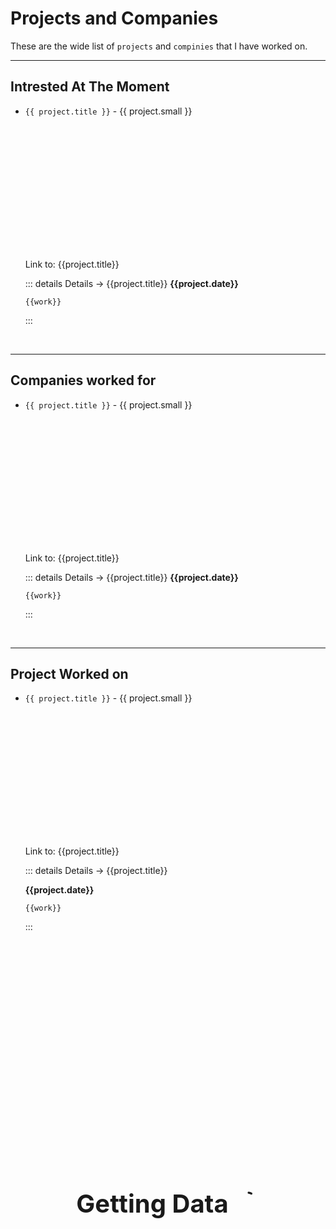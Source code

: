 # Projects and Companies
These are the wide list of `projects` and `compinies` that I have worked on.

---
## Intrested At The Moment

<ul>

<div v-for="project in intrested_data">

<li v-if="project.type == 'interested'">

`{{ project.title }}` - {{ project.small }}

<img :src="project.image" style="height: 200px; border-radius: 15px;"/>


Link to: <a target="_blank" :href="project.link">{{project.title}}</a>

::: details Details -> {{project.title}}
__{{project.date}}__

<div v-html="project.description"></div>

<span v-for="work in project.work.split(' • ')">
<div><code>{{work}}</code></div>
</span>

:::

</li>

</div>

</ul>
<br/>

---

## Companies worked for

<ul>

<div v-for="project in work_data">

<li v-if="project.type == 'job'">

`{{ project.title }}` - {{ project.small }}

<img :src="project.image" style="height: 200px; border-radius: 15px;"/>


Link to: <a target="_blank" :href="project.link">{{project.title}}</a>

::: details Details -> {{project.title}}
__{{project.date}}__

<div v-html="project.description"></div>

<span v-for="work in project.work.split(' • ')">
<div><code>{{work}}</code></div>
</span>

:::

</li>

</div>

</ul>
<br/>

---

## Project Worked on


<ul>

<div v-for="project in project_data">

<li v-if="project.type == 'project'">

`{{ project.title }}` - {{ project.small }}

<img :src="project.image" style="height: 200px; border-radius: 15px;"/>

Link to: <a target="_blank" :href="project.link">{{project.title}}</a>

::: details Details -> {{project.title}}

__{{project.date}}__

<div v-html="project.description"></div>

<span v-for="work in project.work.split(' • ')">
<div><code>{{work}}</code></div>
</span>

:::

</li>

</div>

</ul>
<br/>

<div style="width: 100vw; height: 100vh; position: fixed; background-opacity: 0.5; top: 0; left: 0; display: flex; justify-content: center; align-items: center; z-index: 20" class="middle_text" ref="getting_data">

<div style="font-size: 40px; font-weight: bold; display: flex; gap: 10px; opacity: 1;">
<span style="margin-top: 5px;"> Getting Data  </span>
<svg xmlns="http://www.w3.org/2000/svg" width="1em" height="1em" viewBox="0 0 24 24"><path fill="none" stroke="currentColor" stroke-dasharray="16" stroke-dashoffset="16" stroke-linecap="round" stroke-linejoin="round" stroke-width="2" d="M12 3c4.97 0 9 4.03 9 9"><animate fill="freeze" attributeName="stroke-dashoffset" dur="0.2s" values="16;0"/><animateTransform attributeName="transform" dur="1.5s" repeatCount="indefinite" type="rotate" values="0 12 12;360 12 12"/></path></svg>
</div>

</div>


<script setup>
    import {onMounted, ref} from "vue";

    var all_projects = []
    var intrested_data = ref([])
    var work_data = ref([])
    var project_data = ref([])
    var getting_data = ref()


    async function fetchProjectData() {
        try {
            const response = await fetch('https://sairash.github.io/playable/json/projects.json');

            if (!response.ok) {
                throw new Error('Network response was not ok ' + response.statusText);
            }

            return await response.json();

        } catch (error) {
            console.error('There has been a problem with your fetch operation:', error);
        }
    }

    onMounted(async() => {
        all_projects = await fetchProjectData()
        project_data.value = all_projects.filter((ele)=>{return ele.type== "project"})
        work_data.value = all_projects.filter((ele)=>{return ele.type== "job"})
        intrested_data.value = all_projects.filter((ele)=>{return ele.type== "interested"}).reverse()
        

        getting_data.value.style.display = "none"
    })

</script>

<style>
.middle_text {
    background-color: var(--vp-c-bg);
    color: var(--vp-c-gray-1)
}
</style>